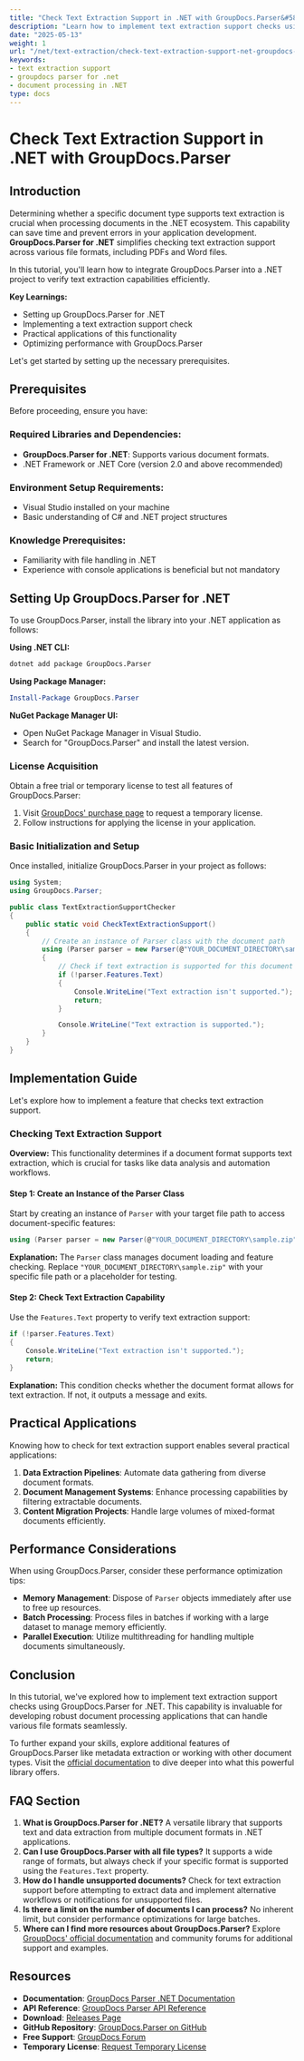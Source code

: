 ```yaml
---
title: "Check Text Extraction Support in .NET with GroupDocs.Parser&#58; A Comprehensive Guide"
description: "Learn how to implement text extraction support checks using GroupDocs.Parser for .NET. This guide covers setup, implementation, and practical applications."
date: "2025-05-13"
weight: 1
url: "/net/text-extraction/check-text-extraction-support-net-groupdocs-parser/"
keywords:
- text extraction support
- groupdocs parser for .net
- document processing in .NET
type: docs
---
```

# Check Text Extraction Support in .NET with GroupDocs.Parser

## Introduction

Determining whether a specific document type supports text extraction is crucial when processing documents in the .NET ecosystem. This capability can save time and prevent errors in your application development. **GroupDocs.Parser for .NET** simplifies checking text extraction support across various file formats, including PDFs and Word files.

In this tutorial, you'll learn how to integrate GroupDocs.Parser into a .NET project to verify text extraction capabilities efficiently.

**Key Learnings:**
- Setting up GroupDocs.Parser for .NET
- Implementing a text extraction support check
- Practical applications of this functionality
- Optimizing performance with GroupDocs.Parser

Let's get started by setting up the necessary prerequisites.

## Prerequisites

Before proceeding, ensure you have:

### Required Libraries and Dependencies:
- **GroupDocs.Parser for .NET**: Supports various document formats.
- .NET Framework or .NET Core (version 2.0 and above recommended)

### Environment Setup Requirements:
- Visual Studio installed on your machine
- Basic understanding of C# and .NET project structures

### Knowledge Prerequisites:
- Familiarity with file handling in .NET
- Experience with console applications is beneficial but not mandatory

## Setting Up GroupDocs.Parser for .NET

To use GroupDocs.Parser, install the library into your .NET application as follows:

**Using .NET CLI:**

```bash
dotnet add package GroupDocs.Parser
```

**Using Package Manager:**

```powershell
Install-Package GroupDocs.Parser
```

**NuGet Package Manager UI:**
- Open NuGet Package Manager in Visual Studio.
- Search for "GroupDocs.Parser" and install the latest version.

### License Acquisition

Obtain a free trial or temporary license to test all features of GroupDocs.Parser:

1. Visit [GroupDocs' purchase page](https://purchase.groupdocs.com/temporary-license/) to request a temporary license.
2. Follow instructions for applying the license in your application.

### Basic Initialization and Setup

Once installed, initialize GroupDocs.Parser in your project as follows:

```csharp
using System;
using GroupDocs.Parser;

public class TextExtractionSupportChecker
{
    public static void CheckTextExtractionSupport()
    {
        // Create an instance of Parser class with the document path
        using (Parser parser = new Parser(@"YOUR_DOCUMENT_DIRECTORY\sample.zip"))
        {
            // Check if text extraction is supported for this document type
            if (!parser.Features.Text)
            {
                Console.WriteLine("Text extraction isn't supported.");
                return;
            }

            Console.WriteLine("Text extraction is supported.");
        }
    }
}
```

## Implementation Guide

Let's explore how to implement a feature that checks text extraction support.

### Checking Text Extraction Support

**Overview:**
This functionality determines if a document format supports text extraction, which is crucial for tasks like data analysis and automation workflows.

#### Step 1: Create an Instance of the Parser Class
Start by creating an instance of `Parser` with your target file path to access document-specific features:

```csharp
using (Parser parser = new Parser(@"YOUR_DOCUMENT_DIRECTORY\sample.zip"))
```

**Explanation:**
The `Parser` class manages document loading and feature checking. Replace `"YOUR_DOCUMENT_DIRECTORY\sample.zip"` with your specific file path or a placeholder for testing.

#### Step 2: Check Text Extraction Capability
Use the `Features.Text` property to verify text extraction support:

```csharp
if (!parser.Features.Text)
{
    Console.WriteLine("Text extraction isn't supported.");
    return;
}
```

**Explanation:**
This condition checks whether the document format allows for text extraction. If not, it outputs a message and exits.

## Practical Applications

Knowing how to check for text extraction support enables several practical applications:
1. **Data Extraction Pipelines**: Automate data gathering from diverse document formats.
2. **Document Management Systems**: Enhance processing capabilities by filtering extractable documents.
3. **Content Migration Projects**: Handle large volumes of mixed-format documents efficiently.

## Performance Considerations

When using GroupDocs.Parser, consider these performance optimization tips:
- **Memory Management**: Dispose of `Parser` objects immediately after use to free up resources.
- **Batch Processing**: Process files in batches if working with a large dataset to manage memory efficiently.
- **Parallel Execution**: Utilize multithreading for handling multiple documents simultaneously.

## Conclusion

In this tutorial, we've explored how to implement text extraction support checks using GroupDocs.Parser for .NET. This capability is invaluable for developing robust document processing applications that can handle various file formats seamlessly.

To further expand your skills, explore additional features of GroupDocs.Parser like metadata extraction or working with other document types. Visit the [official documentation](https://docs.groupdocs.com/parser/net/) to dive deeper into what this powerful library offers.

## FAQ Section

1. **What is GroupDocs.Parser for .NET?**
   A versatile library that supports text and data extraction from multiple document formats in .NET applications.
2. **Can I use GroupDocs.Parser with all file types?**
   It supports a wide range of formats, but always check if your specific format is supported using the `Features.Text` property.
3. **How do I handle unsupported documents?**
   Check for text extraction support before attempting to extract data and implement alternative workflows or notifications for unsupported files.
4. **Is there a limit on the number of documents I can process?**
   No inherent limit, but consider performance optimizations for large batches.
5. **Where can I find more resources about GroupDocs.Parser?**
   Explore [GroupDocs' official documentation](https://docs.groupdocs.com/parser/net/) and community forums for additional support and examples.

## Resources
- **Documentation**: [GroupDocs Parser .NET Documentation](https://docs.groupdocs.com/parser/net/)
- **API Reference**: [GroupDocs Parser API Reference](https://reference.groupdocs.com/parser/net)
- **Download**: [Releases Page](https://releases.groupdocs.com/parser/net/)
- **GitHub Repository**: [GroupDocs.Parser on GitHub](https://github.com/groupdocs-parser/GroupDocs.Parser-for-.NET)
- **Free Support**: [GroupDocs Forum](https://forum.groupdocs.com/c/parser/10)
- **Temporary License**: [Request Temporary License](https://purchase.groupdocs.com/temporary-license/)
